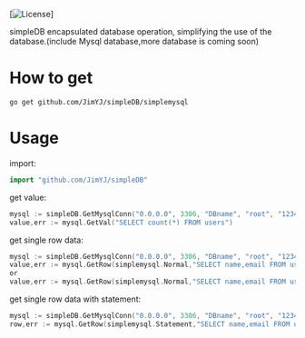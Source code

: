 [![License](http://img.shields.io/badge/license-mit-blue.svg?style=flat-square)]

simpleDB encapsulated database operation, simplifying the use of the database.(include Mysql database,more database is coming soon)

# How to get

```
go get github.com/JimYJ/simpleDB/simplemysql
```

# Usage

import:

```go
import "github.com/JimYJ/simpleDB"
```

get value:

```go
mysql := simpleDB.GetMysqlConn("0.0.0.0", 3306, "DBname", "root", "123456")
value,err := mysql.GetVal("SELECT count(*) FROM users")
```

get single row data:

```go
mysql := simpleDB.GetMysqlConn("0.0.0.0", 3306, "DBname", "root", "123456")
value,err := mysql.GetRow(simplemysql.Normal,"SELECT name,email FROM users WHERE id = 2")
or
value,err := mysql.GetRow(simplemysql.Normal,"SELECT name,email FROM users WHERE id = ?",2)
```

get single row data with statement:
```go
mysql := simpleDB.GetMysqlConn("0.0.0.0", 3306, "DBname", "root", "123456")
row,err := mysql.GetRow(simplemysql.Statement,"SELECT name,email FROM users WHERE id = ?",2)
```

